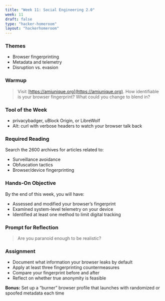 ```yaml
---
title: "Week 11: Social Engineering 2.0"
week: 11
draft: false
type: "hacker-homeroom"
layout: "hackerhomeroom"
---
```


### Themes

- Browser fingerprinting
- Metadata and telemetry
- Disruption vs. evasion

### Warmup

> Visit [https://amiunique.org](https://amiunique.org). How identifiable is your browser fingerprint? What could you change to blend in?

### Tool of the Week

- privacybadger, uBlock Origin, or LibreWolf
- Alt: curl with verbose headers to watch your browser talk back

### Required Reading

Search the 2600 archives for articles related to:
- Surveillance avoidance
- Obfuscation tactics
- Browser/device fingerprinting

### Hands-On Objective

By the end of this week, you will have:

- Assessed and modified your browser’s fingerprint
- Examined system-level telemetry on your device
- Identified at least one method to limit digital tracking

### Prompt for Reflection

> Are you paranoid enough to be realistic?

### Assignment

- Document what information your browser leaks by default
- Apply at least three fingerprinting countermeasures
- Compare your fingerprint before and after
- Reflect on whether true anonymity is feasible

**Bonus:** Set up a “burner” browser profile that launches with randomized or spoofed metadata each time
